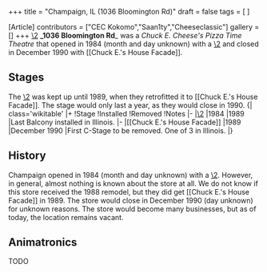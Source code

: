 +++
title = "Champaign, IL (1036 Bloomington Rd)"
draft = false
tags = [ ]

[Article]
contributors = ["CEC Kokomo","Saan1ty","Cheeseclassic"]
gallery = []
+++
[\2](\1)
**_1036 Bloomington Rd**_ was a _Chuck E. Cheese's Pizza Time Theatre_ that opened in 1984 (month and day unknown) with a [\2](\1) and closed in December 1990 with [[Chuck E.'s House Facade]].

##  Stages ## 
The [\2](\1) was kept up until 1989, when they retrofitted it to [[Chuck E.'s House Facade]]. The stage would only last a year, as they would close in 1990.
{| class='wikitable'
|+
!Stage
!Installed
!Removed
!Notes
|-
|[\2](\1)
|1984
|1989
|Last Balcony installed in Illinois.
|-
|[[Chuck E.'s House Facade]]
|1989
|December 1990
|First C-Stage to be removed. One of 3 in Illinois.
|}

##  History ## 
Champaign opened in 1984 (month and day unknown) with a [\2](\1). However, in general, almost nothing is known about the store at all. We do not know if this store received the 1988 remodel, but they did get [[Chuck E.'s House Facade]] in 1989. The store would close in December 1990 (day unknown) for unknown reasons. The store would become many businesses, but as of today, the location remains vacant.

##  Animatronics ## 
TODO
